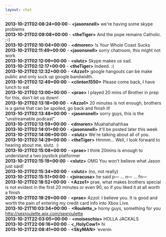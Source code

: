 ```yaml
---
layout: chat
---
```

**2013-10-21T02:08:24+00:00** - **&lt;jasonsnell&gt;** we're having some skype problems  
**2013-10-21T02:09:08+00:00** - **&lt;theTiger&gt;** And the pope remains Catholic. ;-)  
**2013-10-21T02:10:04+00:00** - **&lt;dmoren&gt;** !s Your Whole Coast Sucks  
**2013-10-21T02:11:49+00:00** - **&lt;jasonsnell&gt;** sorry chatroom, this might not work  
**2013-10-21T02:12:09+00:00** - **&lt;slutz&gt;** Skype makes us sad.  
**2013-10-21T02:12:17+00:00** - **&lt;theTiger&gt;** Indeed. :(  
**2013-10-21T02:12:32+00:00** - **&lt;Azzo1&gt;** google hangouts can be make public and only suck up google bandwidth.  
**2013-10-21T02:12:49+00:00** - **&lt;clinton1550&gt;** Please come back, I have lunch to eat  
**2013-10-21T02:13:00+00:00** - **&lt;prae&gt;** I played 20 mins of Brother in prep for this, don't let us down!  
**2013-10-21T02:13:18+00:00** - **&lt;Azzo1&gt;** 20 minutes is not enough, brothers is a game that can be spoiled, go back and finish it!  
**2013-10-21T02:13:48+00:00** - **&lt;jasonsnell&gt;** sorry guys, this is the "unstreamable podcast"  
**2013-10-21T02:13:59+00:00** - **&lt;dmoren&gt;** Muahahahahhaa  
**2013-10-21T02:14:01+00:00** - **&lt;jasonsnell&gt;** it'll be posted later this week  
**2013-10-21T02:14:06+00:00** - **&lt;slutz&gt;** We're talking about all of you.  
**2013-10-21T02:14:29+00:00** - **&lt;theTiger&gt;** Hmmm... Well, I look forward to hearing about me, slutz. :)  
**2013-10-21T02:15:08+00:00** - **&lt;prae&gt;** I think 20mins is enough to understand a two joystick platformer  
**2013-10-21T02:15:19+00:00** - **&lt;slutz&gt;** OMG You won't believe what Jason just said!  
**2013-10-21T02:15:34+00:00** - **&lt;slutz&gt;** (no, not really)  
**2013-10-21T02:15:51+00:00** - **&lt;jsiracusa&gt;** he said p—  … n— … fn—  
**2013-10-21T02:18:52+00:00** - **&lt;Azzo1&gt;** prae, what makes brothers special is not evident in the first 20 minutes or even 90, so if you liked it at all worth a finish  
**2013-10-21T02:19:29+00:00** - **&lt;prae&gt;** Azzol: I believe you. It is good and worth the pain of entering my credit card info into Xbox Live.  
**2013-10-21T10:03:34+00:00** - **&lt;Roulette_&gt;** horny guys, something for you http://sexroulette.wix.com/sexroulette  
**2013-10-21T22:03:05+00:00** - **&lt;moiseschiu&gt;** HOLLA JACKALS  
**2013-10-21T22:06:16+00:00** - **&lt;_HolyCow1&gt;** hi  
**2013-10-21T22:08:41+00:00** - **&lt;SkyMAN&gt;** 'evenin  
